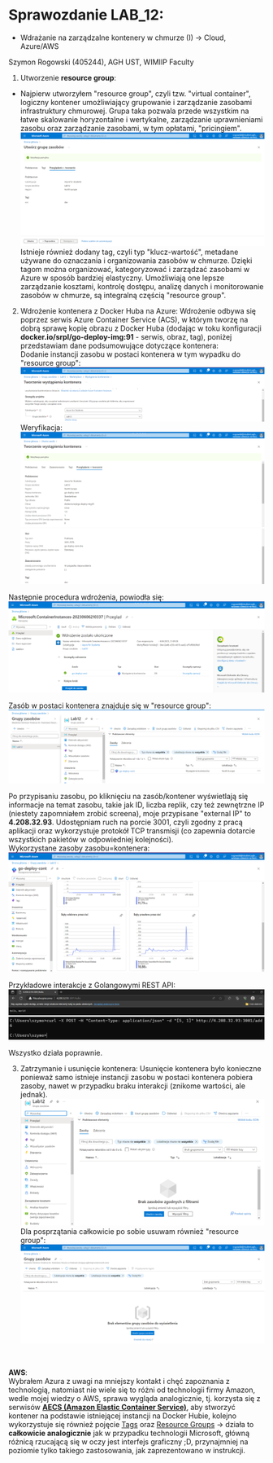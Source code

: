 # Sprawozdanie LAB_12:
- Wdrażanie na zarządzalne kontenery w chmurze (I) -> Cloud, Azure/AWS

Szymon Rogowski (405244), AGH UST, WIMIIP Faculty

1. Utworzenie **resource group**:  
- Najpierw utworzyłem "resource group", czyli tzw. "virtual container", logiczny kontener umożliwiający grupowanie i 
zarządzanie zasobami infrastruktury chmurowej. Grupa taka pozwala przede wszystkim na łatwe skalowanie 
horyzontalne i wertykalne, zarządzanie uprawnieniami zasobu oraz zarządzanie zasobami, w tym opłatami, "pricingiem".  
![create-resource-group](pictures/create-resource-group.png)  
Istnieje również dodany tag, czyli typ "klucz-wartość", metadane używane do oznaczania i organizowania zasobów w chmurze.
Dzięki tagom można organizować, kategoryzować i zarządzać zasobami w Azure w sposób bardziej elastyczny. 
Umożliwiają one lepsze zarządzanie kosztami, kontrolę dostępu, analizę danych i monitorowanie zasobów w chmurze, są integralną
częścią "resource group".

2. Wdrożenie kontenera z Docker Huba na Azure:
Wdrożenie odbywa się poprzez serwis Azure Container Service (ACS), w którym tworzę na dobrą sprawę kopię obrazu z Docker Huba
(dodając w toku konfiguracji **docker.io/srpl/go-deploy-img:91** - serwis, obraz, tag), poniżej przedstawiam dane podsumowujące dotyczące kontenera:  
Dodanie instancji zasobu w postaci kontenera w tym wypadku do "resource group":
![assign-resource-group](pictures/assign-resource-group.png)  
Weryfikacja:  
![verification1](pictures/verification1.png)  
![verification2](pictures/verification2.png)  

Następnie procedura wdrożenia, powiodła się:  
![assigned-rg](pictures/assigned-rg.png)  

Zasób w postaci kontenera znajduje się w "resource group":
![gr-cont](pictures/gr-cont.png) 

Po przypisaniu zasobu, po kliknięciu na zasób/kontener wyświetlają się informacje na temat zasobu, takie jak ID, liczba replik, 
czy też zewnętrzne IP (niestety zapomniałem zrobić screena), moje przypisane "external IP" to **4.208.32.93**. Udostępniam
ruch na porcie 3001, czyli zgodny z pracą aplikacji oraz wykorzystuje protokół TCP transmisji (co zapewnia dotarcie wszystkich
pakietów w odpowiedniej kolejności).  
Wykorzystane zasoby zasobu=kontenera:  
![cont-info](pictures/cont-info.png)  

Przykładowe interakcje z Golangowymi REST API:   
![hello-check](pictures/hello-check.png)  
![add-check](pictures/add-check.png)  

Wszystko działa poprawnie.

3. Zatrzymanie i usunięcie kontenera:
Usunięcie kontenera było konieczne ponieważ samo istnieje instancji zasobu w postaci kontenera pobiera zasoby, nawet 
w przypadku braku interakcji (znikome wartości, ale jednak).
![cont-del](pictures/cont-del.png)  
Dla posprzątania całkowicie po sobie usuwam również "resource group":
![deleted-rg](pictures/deleted-rg.png)  


<br>


**AWS**:  
Wybrałem Azura z uwagi na mniejszy kontakt i chęć zapoznania z technologią, natomiast nie wiele się to różni od technologii
firmy Amazon, wedle mojej wiedzy o AWS, sprawa wygląda analogicznie, tj. korzysta się z serwisów [**AECS (Amazon Elastic Container Service)**](https://aws.amazon.com/ecs/), aby stworzyć kontener na podstawie 
istniejącej instancji na Docker Hubie, kolejno wykorzystuje się również pojęcie [Tags](https://docs.aws.amazon.com/tag-editor/latest/userguide/tagging.html)
oraz [Resource Groups](https://docs.aws.amazon.com/ARG/latest/userguide/resource-groups.html) -> działa to **całkowicie analogicznie**
jak w przypadku technologii Microsoft, główną różnicą rzucającą się w oczy jest interfejs graficzny ;D, przynajmniej
na poziomie tylko takiego zastosowania, jak zaprezentowano w instrukcji.